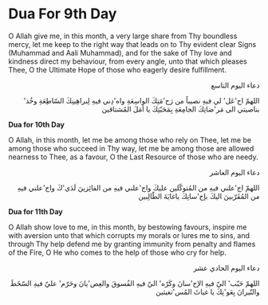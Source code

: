 Dua For 9th Day
===============

O Allah give me, in this month, a very large share from Thy boundless
mercy, let me keep to the right way that leads on to Thy evident clear
Signs (Muhammad and Aali Muhammad), and for the sake of Thy love and
kindness direct my behaviour, from every angle, unto that which pleases
Thee, O the Ultimate Hope of those who eagerly desire fulfillment.


<p dir="rtl">
دعاء اليوم التاسع
</p>

<p dir="rtl">
اللهمّ اج'عَل' لي فيهِ نصيباً من رَح'مَتِكَ الواسِعَةِ واه'دِني فيهِ
لِبراهِينِكَ السّاطِعَةِ وخُذ' بناصيتي الى مَر'ضاتِكَ الجامِعَةِ
بِمَحَبّتِكَ يا أمَلَ المُشتاقين
</p>


**Dua for 10th Day**

O Allah, in this month, let me be among those who rely on Thee, let me
be among those who succeed in Thy way, let me be among those are allowed
nearness to Thee, as a favour, O the Last Resource of those who are
needy.


<p dir="rtl">
دعاء اليوم العاشر
</p>

<p dir="rtl">
اللهمّ اج'علني فيهِ من المُتوكّلين عليكَ واج'علني فيهِ من الفائِزينَ
لَدَي'كَ واج'علني فيهِ من المُقَرّبينَ اليكَ بإح'سانِكَ ياغايَةَ
الطّالِبين
</p>


**Dua for 11th Day**

O Allah show love to me, in this month, by bestowing favours, inspire
me with aversion unto that which corrupts my morals or lures me to sins,
and through Thy help defend me by granting immunity from penalty and
flames of the Fire, O He who comes to the help of those who cry for
help.


<p dir="rtl">
دعاء اليوم الحادي عشر
</p>

<p dir="rtl">
اللهمّ حَبّب' اليّ فيهِ الإح'سانَ وكَرّه' اليّ فيهِ الفُسوقَ
والعِص'يانَ وحَرّم' عليّ فيهِ السّخَطَ والنّيرانَ بِعَو'نِكَ يا غياثَ
المُس'تغيثين
</p>


